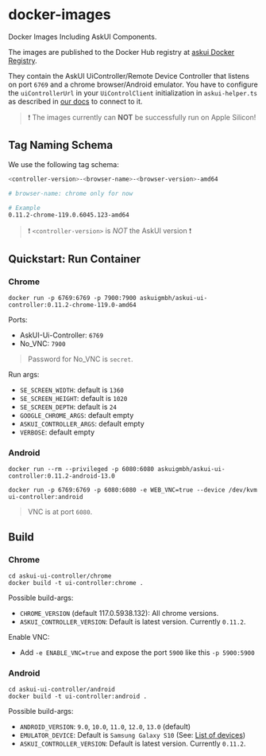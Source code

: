 # docker-images
Docker Images Including AskUI Components.

The images are published to the Docker Hub registry at [askui Docker Registry](https://hub.docker.com/repository/docker/askuigmbh/askui-ui-controller/general).

They contain the AskUI UiController/Remote Device Controller that listens on port `6769` and a chrome browser/Android emulator. You have to configure the `uiControllerUrl` in your `UiControlClient` initialization in `askui-helper.ts` as described in [our docs](https://docs.askui.com/docs/api/Configuration/askui-ui-control-client#uicontrollerurl) to connect to it.

> ❗️ The images currently can __NOT__ be successfully run on Apple Silicon!

## Tag Naming Schema
We use the following tag schema:

``` bash
<controller-version>-<browser-name>-<browser-version>-amd64

# browser-name: chrome only for now

# Example
0.11.2-chrome-119.0.6045.123-amd64
```

> ❗️ `<controller-version>` is _NOT_ the AskUI version ❗️

## Quickstart: Run Container

### Chrome

```shell
docker run -p 6769:6769 -p 7900:7900 askuigmbh/askui-ui-controller:0.11.2-chrome-119.0-amd64
```

Ports:

* AskUI-Ui-Controller: `6769`
* No_VNC: `7900`

> Password for No_VNC is `secret`.

Run args:

* `SE_SCREEN_WIDTH`: default is `1360`
* `SE_SCREEN_HEIGHT`: default is `1020`
* `SE_SCREEN_DEPTH`: default is `24`
* `GOOGLE_CHROME_ARGS`: default empty
* `ASKUI_CONTROLLER_ARGS`: default empty
* `VERBOSE`: default empty

### Android

```shell
docker run --rm --privileged -p 6080:6080 askuigmbh/askui-ui-controller:0.11.2-android-13.0

docker run -p 6769:6769 -p 6080:6080 -e WEB_VNC=true --device /dev/kvm ui-controller:android
```

> VNC is at port `6080`.

## Build

### Chrome

```shell
cd askui-ui-controller/chrome
docker build -t ui-controller:chrome .
```

Possible build-args:

* `CHROME_VERSION` (default 117.0.5938.132): All chrome versions.
* `ASKUI_CONTROLLER_VERSION`: Default is latest version. Currently `0.11.2`.

Enable VNC:

* Add `-e ENABLE_VNC=true` and expose the port `5900` like this `-p 5900:5900`

### Android

```shell
cd askui-ui-controller/android
docker build -t ui-controller:android .
```

Possible build-args:

* `ANDROID_VERSION`: `9.0`, `10.0`, `11.0`, `12.0`, `13.0` (default)
* `EMULATOR_DEVICE`: Default is `Samsung Galaxy S10` (See: [List of devices](https://github.com/budtmo/docker-android/tree/master#list-of-devices))
* `ASKUI_CONTROLLER_VERSION`: Default is latest version. Currently `0.11.2`.
